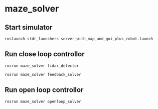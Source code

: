 # maze_solver

## Start simulator

`roslaunch stdr_launchers server_with_map_and_gui_plus_robot.launch`

## Run close loop controllor

`rosrun maze_solver lidar_detector`

`rosrun maze_solver feedback_solver`

## Run open loop controllor

`rosrun maze_solver openloop_solver`

